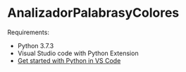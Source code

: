 # AnalizadorPalabrasyColores

Requirements:

- Python 3.7.3
- Visual Studio code with Python Extension
- [Get started with Python in VS Code](https://code.visualstudio.com/docs/python/python-tutorial) 
  
